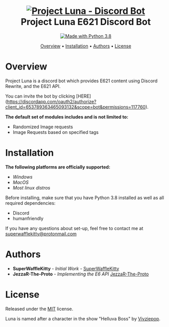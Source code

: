 <h1 align="center">
  <br>
  <a href="https://github.com/SuperWaffleKitty/Project-Luna"><img src="https://www.mediafire.com/view/t4pc9uejcdl5yci/e621_logo.png" alt="Project Luna - Discord Bot"></a>
  <br>
  Project Luna E621 Discord Bot
  <br>
</h1>

<p align="center">
  <a href="https://www.python.org/downloads/">
    <img src="https://img.shields.io/badge/Made%20With-Python%203.8-blue.svg?style=for-the-badge" alt="Made with Python 3.8">
  </a>

<p align="center">
  <a href="#overview">Overview</a>
  •
  <a href="#installation">Installation</a>
  •
  <a href="#Authors">Authors</a>
  •
  <a href="#license">License</a>
</p>

# Overview

Project Luna is a discord bot which provides E621 content using Discord Rewrite, and the E621 API.

You can invite the bot by clicking [HERE] (https://discordapp.com/oauth2/authorize?client_id=653789363465093132&scope=bot&permissions=117760).

**The default set of modules includes and is not limited to:**

- Randomized Image requests
- Image Requests based on specified tags

# Installation

**The following platforms are officially supported:**

- *Windows*
- *MacOS*
- *Most linux distros*

Before installing, make sure that you have Python 3.8 installed as well as all required dependencies:
- Discord
- humanfriendly

If you have any questions about set-up, feel free to contact me at superwafflekitty@protonmail.com

# Authors

* **SuperWaffleKitty** - *Initial Work* - [SuperWaffleKitty](https://github.com/SuperWaffleKitty)
* **JezzaR-The-Proto** - *Implementing the E6 API* [JezzaR-The-Proto](https://github.com/JezzaR-The-Proto)

# License

Released under the [MIT](https://mit-license.org/) license.

Luna is named after a character in the show "Helluva Boss" by
[Vivziepop](https://www.youtube.com/user/SpindleHorse).
